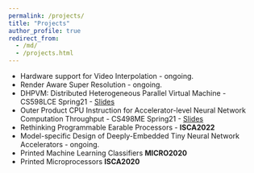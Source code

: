 ```yaml
---
permalink: /projects/
title: "Projects"
author_profile: true
redirect_from: 
  - /md/
  - /projects.html
---
```


* Hardware support for Video Interpolation - ongoing. 
* Render Aware Super Resolution - ongoing. 
* DHPVM: Distributed Heterogeneous Parallel Virtual Machine - CS598LCE Spring21 - [Slides](https://husnainmubarik.github.io/files/CS598LCE.pdf)
* Outer Product CPU Instruction for Accelerator-level Neural Network Computation Throughput - CS498ME Spring21 - [Slides](https://husnainmubarik.github.io/files/cs498me.pdf)
* Rethinking Programmable Earable Processors - **ISCA2022**
* Model-specific Design of Deeply-Embedded Tiny Neural Network Accelerators - ongoing.
* Printed Machine Learning Classifiers **MICRO2020**
* Printed Microprocessors **ISCA2020**
